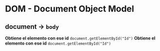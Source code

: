 # DOM - Document Object Model

## document -> `body`

**Obtiene el elemento con ese id** `document.getElementById("Id")`
**Obtiene el elemento con ese id** `document.getElementById("Id")`